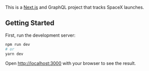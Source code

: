 This is a [Next.js](https://nextjs.org/) and GraphQL project that tracks SpaceX launches.

## Getting Started

First, run the development server:

```bash
npm run dev
# or
yarn dev
```

Open [http://localhost:3000](http://localhost:3000) with your browser to see the result.
